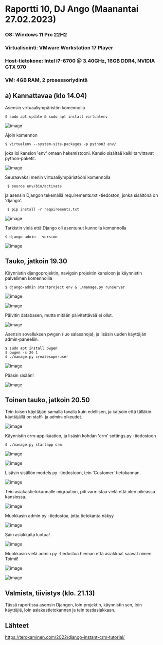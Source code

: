 # Raportti 10, DJ Ango (Maanantai 27.02.2023)

### OS: Windows 11 Pro 22H2
### Virtualisointi: VMware Workstation 17 Player
### Host-tietokone: Intel i7-6700 @ 3.40GHz, 16GB DDR4, NVIDIA GTX 970
### VM: 4GB RAM, 2 prosessoriydintä

## a) Kannattavaa (klo 14.04)

Asensin virtuaaliympäristön komennolla 

    $ sudo apt update & sudo apt install virtualenv
    
![image](https://user-images.githubusercontent.com/122888655/221559740-049ddbdd-e0ec-4728-b2a7-98d0bbf7ccfb.png)

Ajoin komennon 

    $ virtualenv --system-site-packages -p python3 env/
    
joka loi kansion 'env' omaan hakemistooni. Kansio sisältää kaiki tarvittavat python-paketit. 

![image](https://user-images.githubusercontent.com/122888655/221560174-e9365bdc-d816-4031-8b66-e9240fe60a3d.png)

Seuraavaksi menin virtuaaliympäristööni komennolla 

     $ source env/bin/activate
     
ja asensin Djangon tekemällä requirements.txt -tiedoston, jonka sisältönä on 'django'.

     $ pip install -r requirements.txt

![image](https://user-images.githubusercontent.com/122888655/221561465-c1ccff13-6555-436a-9792-f8f2d9c3e64a.png)

Tarkistin vielä että Django oli asentunut kunnolla komennolla 

    $ django-admin --version
    
![image](https://user-images.githubusercontent.com/122888655/221564629-bbdc7c0d-047d-4d7e-9090-a08930d2d71f.png)

## Tauko, jatkoin 19.30

Käynnistin djangoprojektin, navigoin projektin kansioon ja käynnistin palvelimen komennoilla

    $ django-admin startproject env & ./manage.py runserver

![image](https://user-images.githubusercontent.com/122888655/221639511-71822aad-6963-4cf3-80d4-aa19352cf687.png)

![image](https://user-images.githubusercontent.com/122888655/221639004-b7de83df-d09c-4722-a2d3-af9af90f4a0b.png)

Päivitin databasen, mutta mitään päivitettävää ei ollut. 

![image](https://user-images.githubusercontent.com/122888655/221639998-df810cf1-1084-4eb8-8399-defb945e91bf.png)

Asensin sovelluksen pwgen (luo salasanoja), ja lisäsin uuden käyttäjän admin-paneeliin. 

    $ sudo apt install pwgen
    $ pwgen -s 20 1
    $ ./manage.py createsuperuser
    
![image](https://user-images.githubusercontent.com/122888655/221641275-61153a6e-636a-405c-9f27-9d25381a2f39.png)


Pääsin sisään!

![image](https://user-images.githubusercontent.com/122888655/221641021-6426ec15-ff46-4799-8330-8f2319ad4d51.png)

## Toinen tauko, jatkoin 20.50

Tein toisen käyttäjän samalla tavalla kuin edellisen, ja katsoin että tälläkin käyttäjällä on staff- ja admin-oikeudet.

![image](https://user-images.githubusercontent.com/122888655/221655829-d5549033-e74b-425e-86a2-6c0b58657da4.png)

Käynnistin crm-applikaation, ja lisäsin kohdan 'crm' settings.py -tiedostoon 

    $ ./manage.py startapp crm

![image](https://user-images.githubusercontent.com/122888655/221656960-6231a844-dc74-49d8-87b3-5490b2229620.png)

![image](https://user-images.githubusercontent.com/122888655/221657120-1b4a332e-b629-4d13-88b2-55dad7298aa9.png)


Lisäsin sisällön models.py -tiedostoon, tein 'Customer' tietokannan.

![image](https://user-images.githubusercontent.com/122888655/221657692-1b01c691-5bad-492f-82fe-730d2681e823.png)

Tein asiakastietokannalle migraation, piti varmistaa vielä että olen oikeassa kansiossa.

![image](https://user-images.githubusercontent.com/122888655/221658181-cb064f60-05f9-488b-9113-c2b560938ded.png)

Muokkasin admin.py -tiedostoa, jotta tietokanta näkyy

![image](https://user-images.githubusercontent.com/122888655/221658779-28a7a930-6ece-49d4-9ee7-e167a0c52289.png)

Sain asiakkaita luotua!

![image](https://user-images.githubusercontent.com/122888655/221659496-c384ebd9-ad73-4330-a7ef-65abb39d421a.png)

Muokkasin vielä admin.py -tiedostoa hieman että asiakkaat saavat nimen. Toimii!

![image](https://user-images.githubusercontent.com/122888655/221659433-67a46832-b03c-4f27-bec4-adad444cd0b8.png)

![image](https://user-images.githubusercontent.com/122888655/221659798-566df8f3-3ee7-41be-a969-7e9e853c113e.png)


## Valmista, tiivistys (klo. 21.13)

Tässä raportissa asensin Djangon, loin projektin, käynnistin sen, loin käyttäjiä, loin asiakastietokannan ja tein testiasiakkaan.

## Lähteet 

https://terokarvinen.com/2022/django-instant-crm-tutorial/



